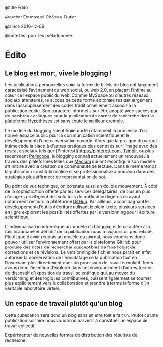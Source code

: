   @title Édito

  @author	Emmanuel Château-Dutier

  @since 2016-12-06

  @note test pour les métadonnées

# Édito

## Le blog est mort, vive le blogging !

Les publications personnelles sous la forme de billets de blog ont largement caractérisé l’avènement du web social, ou web 2.0, en plaçant l’intime au cœur de l’espace public du web. Comme MySpace ou d’autres réseaux sociaux affinitaires, le succès de cette forme éditoriale résidait largement dans l’assouplissement des codes traditionnellement associé à la publication écrite. Son caractère informel a sur être adapté avec succès par de nombreux collègues pour la publication de carnet de recherche dont la [plateforme Hypothèses](http://hypotheses.org) est sans doute le meilleur exemple.

Le modèle du blogging scientifique porte notamment la promesse d’un nouvel espace public pour la communication scientifique et le développement d’une conversation ouverte. Alors que la pratique du carnet intime cède la place à d’autres pratiques plus centrées sur l’image avec des réseaux sociaux tels que [Pinterest](https://pinterest.com, [Tumblr](https://www.tumblr.com), ou plus récemment [Periscope](https://www.periscope.tv), le blogging connaît actuellement un renouveau à travers des plateformes telles que [Médium](https://medium.com) qui ont reconfiguré son modèle affinitaire avec la création de communauté de lecture. Dans le même temps, la publication s’institutionnalise et se professionnalise à nouveau dans des stratégies plus affirmées de représentation de soi.

Du point de vue technique, on constate aussi un double mouvement. À côté de la sophistication offerte par les services délégataires, de plus en plus d’usagers privilégient des solutions de publication légères en ayant notamment recours la plateforme [GitHub](https://github.com). Par ailleurs, accompagnant le développement d’outils d’écriture utilisant le plein-texte, plusieurs services en ligne explorent les possibilités offertes par le versionning pour l’écriture scientifique.

L’individualisation intrinsèque au modèle du blogging et le caractère à la fois instantané et définitif de la publication nous a toujours un peu rebuté. Plutôt que d’avoir recours au modèle du journal, nous voudrions donc pouvoir utiliser l’environnement offert par la plateforme GitHub pour produire des notes de recherches susceptibles de faire l’objet de corrections et de révisions. Le versionning de fichier nous paraît en effet autoriser la conservation de l’horodatage de la publication tout en l’inscrivant plus directement dans un processus de travail cumulatif. Nous avons donc l’intention d’explorer dans cet environnement d’autres formes de dispositif d’exposition du travail scientifique qui, au moyen du versionning et des logiques contributives, puissent également se tourner plus explicitement vers la collaboration et prendre à terme la forme d’un véritable laboratoire virtuel.

## Un espace de travail plutôt qu’un blog

Cette publication sera donc un blog sans un être tout à fait un. Plutôt qu’une publication solitaire nous voudrions parvenir à constituer un espace de travail collectif.

Expérimenter de nouvelles formes de distribution des résultats de recherche.



